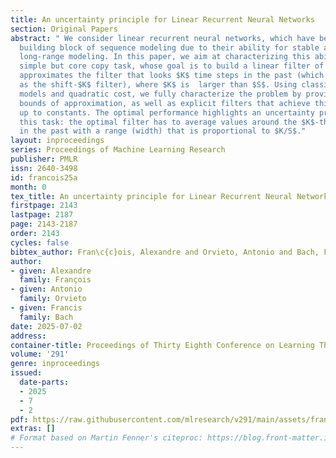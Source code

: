 ```yaml
---
title: An uncertainty principle for Linear Recurrent Neural Networks
section: Original Papers
abstract: " We consider linear recurrent neural networks, which have become a key
  building block of sequence modeling due to their ability for stable and effective
  long-range modeling. In this paper, we aim at characterizing this ability on the
  simple but core copy task, whose goal is to build a linear filter of order $S$ that
  approximates the filter that looks $K$ time steps in the past (which we refer to
  as the shift-$K$ filter), where $K$ is  larger than $S$. Using classical signal
  models and quadratic cost, we fully characterize the problem by providing lower
  bounds of approximation, as well as explicit filters that achieve this lower bound
  up to constants. The optimal performance highlights an uncertainty principle for
  this task: the optimal filter has to average values around the $K$-th time step
  in the past with a range (width) that is proportional to $K/S$."
layout: inproceedings
series: Proceedings of Machine Learning Research
publisher: PMLR
issn: 2640-3498
id: francois25a
month: 0
tex_title: An uncertainty principle for Linear Recurrent Neural Networks
firstpage: 2143
lastpage: 2187
page: 2143-2187
order: 2143
cycles: false
bibtex_author: Fran\c{c}ois, Alexandre and Orvieto, Antonio and Bach, Francis
author:
- given: Alexandre
  family: François
- given: Antonio
  family: Orvieto
- given: Francis
  family: Bach
date: 2025-07-02
address:
container-title: Proceedings of Thirty Eighth Conference on Learning Theory
volume: '291'
genre: inproceedings
issued:
  date-parts:
  - 2025
  - 7
  - 2
pdf: https://raw.githubusercontent.com/mlresearch/v291/main/assets/francois25a/francois25a.pdf
extras: []
# Format based on Martin Fenner's citeproc: https://blog.front-matter.io/posts/citeproc-yaml-for-bibliographies/
---
```

